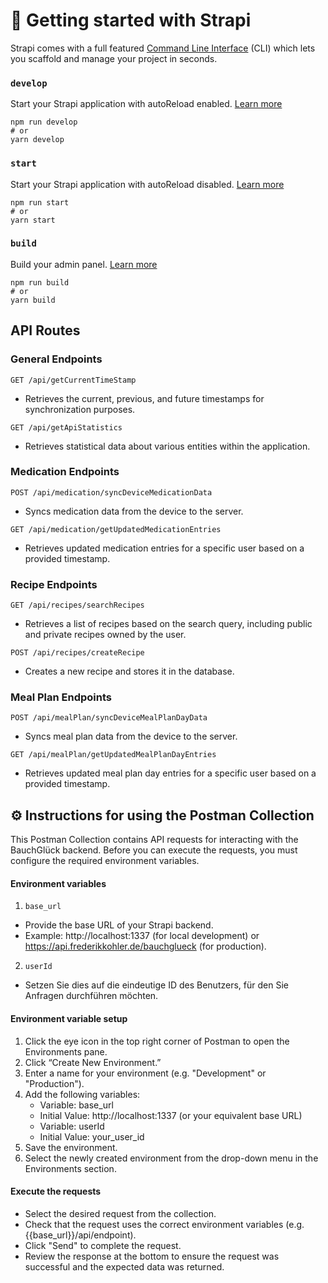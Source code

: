 # 🚀 Getting started with Strapi

Strapi comes with a full featured [Command Line Interface](https://docs.strapi.io/dev-docs/cli) (CLI) which lets you scaffold and manage your project in seconds.

### `develop`

Start your Strapi application with autoReload enabled. [Learn more](https://docs.strapi.io/dev-docs/cli#strapi-develop)

```
npm run develop
# or
yarn develop
```

### `start`

Start your Strapi application with autoReload disabled. [Learn more](https://docs.strapi.io/dev-docs/cli#strapi-start)

```
npm run start
# or
yarn start
```

### `build`

Build your admin panel. [Learn more](https://docs.strapi.io/dev-docs/cli#strapi-build)

```
npm run build
# or
yarn build
```


## API Routes
### General Endpoints
`GET /api/getCurrentTimeStamp`
- Retrieves the current, previous, and future timestamps for synchronization purposes.

`GET /api/getApiStatistics`
- Retrieves statistical data about various entities within the application.

### Medication Endpoints
`POST /api/medication/syncDeviceMedicationData`
- Syncs medication data from the device to the server.

`GET /api/medication/getUpdatedMedicationEntries`
- Retrieves updated medication entries for a specific user based on a provided timestamp.

### Recipe Endpoints
`GET /api/recipes/searchRecipes`
- Retrieves a list of recipes based on the search query, including public and private recipes owned by the user.

`POST /api/recipes/createRecipe`
- Creates a new recipe and stores it in the database.

### Meal Plan Endpoints
`POST /api/mealPlan/syncDeviceMealPlanDayData` 
- Syncs meal plan data from the device to the server.


`GET /api/mealPlan/getUpdatedMealPlanDayEntries`
- Retrieves updated meal plan day entries for a specific user based on a provided timestamp.




## ⚙️ Instructions for using the Postman Collection

This Postman Collection contains API requests for interacting with the BauchGlück backend. Before you can execute the requests, you must configure the required environment variables.


#### Environment variables
1. `base_url`
- Provide the base URL of your Strapi backend.
- Example: http://localhost:1337 (for local development) or https://api.frederikkohler.de/bauchglueck (for production).


2. `userId`
- Setzen Sie dies auf die eindeutige ID des Benutzers, für den Sie Anfragen durchführen möchten.

#### Environment variable setup
1. Click the eye icon in the top right corner of Postman to open the Environments pane.
2. Click “Create New Environment.”
3. Enter a name for your environment (e.g. "Development" or "Production").
4. Add the following variables:
    - Variable: base_url
    - Initial Value: http://localhost:1337 (or your equivalent base URL)
    - Variable: userId
    - Initial Value: your_user_id
5. Save the environment.
6. Select the newly created environment from the drop-down menu in the Environments section.

#### Execute the requests
- Select the desired request from the collection.
- Check that the request uses the correct environment variables (e.g. {{base_url}}/api/endpoint).
- Click "Send" to complete the request.
- Review the response at the bottom to ensure the request was successful and the expected data was returned.
